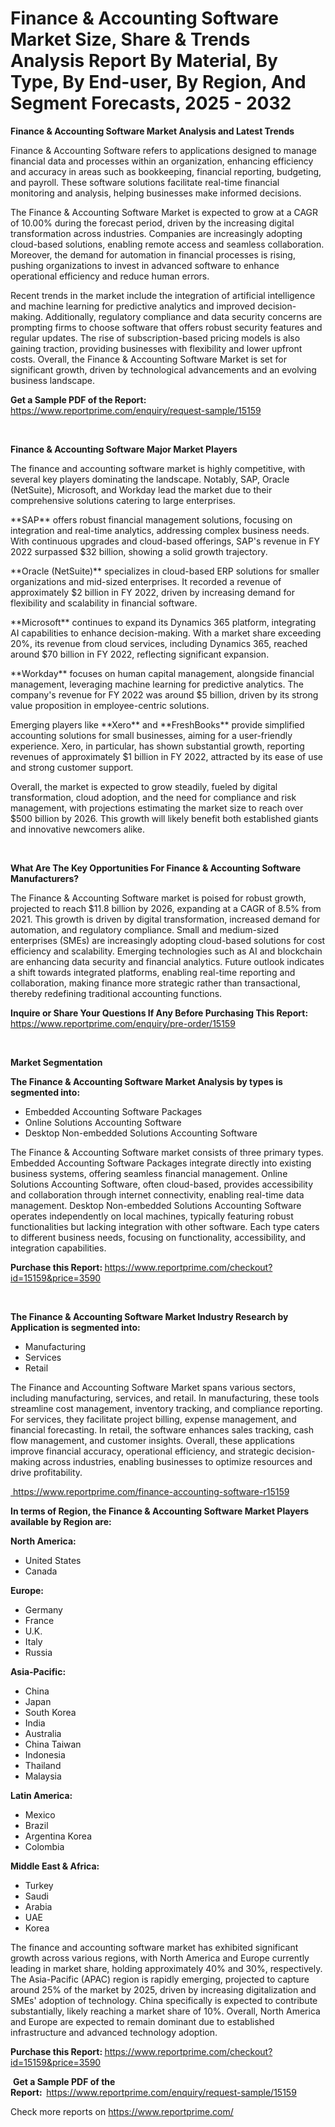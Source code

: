 <p><h1>Finance & Accounting Software Market Size, Share & Trends Analysis Report By Material, By Type, By End-user, By Region, And Segment Forecasts, 2025 - 2032</h1></p><p><strong>Finance & Accounting Software Market Analysis and Latest Trends</strong></p>
<p><p>Finance & Accounting Software refers to applications designed to manage financial data and processes within an organization, enhancing efficiency and accuracy in areas such as bookkeeping, financial reporting, budgeting, and payroll. These software solutions facilitate real-time financial monitoring and analysis, helping businesses make informed decisions.</p><p>The Finance & Accounting Software Market is expected to grow at a CAGR of 10.00% during the forecast period, driven by the increasing digital transformation across industries. Companies are increasingly adopting cloud-based solutions, enabling remote access and seamless collaboration. Moreover, the demand for automation in financial processes is rising, pushing organizations to invest in advanced software to enhance operational efficiency and reduce human errors.</p><p>Recent trends in the market include the integration of artificial intelligence and machine learning for predictive analytics and improved decision-making. Additionally, regulatory compliance and data security concerns are prompting firms to choose software that offers robust security features and regular updates. The rise of subscription-based pricing models is also gaining traction, providing businesses with flexibility and lower upfront costs. Overall, the Finance & Accounting Software Market is set for significant growth, driven by technological advancements and an evolving business landscape.</p></p>
<p><strong>Get a Sample PDF of the Report:&nbsp;</strong> <a href="https://www.reportprime.com/enquiry/request-sample/15159?utm_campaign=3577&utm_medium=2&utm_source=Github&utm_content=ia&utm_term=20032025&utm_id=finance-accounting-software">https://www.reportprime.com/enquiry/request-sample/15159</a></p>
<p>&nbsp;</p>
<p><strong>Finance & Accounting Software Major Market Players</strong></p>
<p><p>The finance and accounting software market is highly competitive, with several key players dominating the landscape. Notably, SAP, Oracle (NetSuite), Microsoft, and Workday lead the market due to their comprehensive solutions catering to large enterprises.</p><p>**SAP** offers robust financial management solutions, focusing on integration and real-time analytics, addressing complex business needs. With continuous upgrades and cloud-based offerings, SAP's revenue in FY 2022 surpassed $32 billion, showing a solid growth trajectory.  </p><p>**Oracle (NetSuite)** specializes in cloud-based ERP solutions for smaller organizations and mid-sized enterprises. It recorded a revenue of approximately $2 billion in FY 2022, driven by increasing demand for flexibility and scalability in financial software. </p><p>**Microsoft** continues to expand its Dynamics 365 platform, integrating AI capabilities to enhance decision-making. With a market share exceeding 20%, its revenue from cloud services, including Dynamics 365, reached around $70 billion in FY 2022, reflecting significant expansion. </p><p>**Workday** focuses on human capital management, alongside financial management, leveraging machine learning for predictive analytics. The company's revenue for FY 2022 was around $5 billion, driven by its strong value proposition in employee-centric solutions. </p><p>Emerging players like **Xero** and **FreshBooks** provide simplified accounting solutions for small businesses, aiming for a user-friendly experience. Xero, in particular, has shown substantial growth, reporting revenues of approximately $1 billion in FY 2022, attracted by its ease of use and strong customer support. </p><p>Overall, the market is expected to grow steadily, fueled by digital transformation, cloud adoption, and the need for compliance and risk management, with projections estimating the market size to reach over $500 billion by 2026. This growth will likely benefit both established giants and innovative newcomers alike.</p></p>
<p>&nbsp;</p>
<p><strong>What Are The Key Opportunities For Finance & Accounting Software Manufacturers?</strong></p>
<p><p>The Finance & Accounting Software market is poised for robust growth, projected to reach $11.8 billion by 2026, expanding at a CAGR of 8.5% from 2021. This growth is driven by digital transformation, increased demand for automation, and regulatory compliance. Small and medium-sized enterprises (SMEs) are increasingly adopting cloud-based solutions for cost efficiency and scalability. Emerging technologies such as AI and blockchain are enhancing data security and financial analytics. Future outlook indicates a shift towards integrated platforms, enabling real-time reporting and collaboration, making finance more strategic rather than transactional, thereby redefining traditional accounting functions.</p></p>
<p><strong>Inquire or Share Your Questions If Any Before Purchasing This Report:</strong> <a href="https://www.reportprime.com/enquiry/pre-order/15159?utm_campaign=3577&utm_medium=2&utm_source=Github&utm_content=ia&utm_term=20032025&utm_id=finance-accounting-software">https://www.reportprime.com/enquiry/pre-order/15159</a></p>
<p>&nbsp;</p>
<p><strong>Market Segmentation</strong></p>
<p><strong>The Finance & Accounting Software Market Analysis by types is segmented into:</strong></p>
<p><ul><li>Embedded Accounting Software Packages</li><li>Online Solutions Accounting Software</li><li>Desktop Non-embedded Solutions Accounting Software</li></ul></p>
<p><p>The Finance & Accounting Software market consists of three primary types. Embedded Accounting Software Packages integrate directly into existing business systems, offering seamless financial management. Online Solutions Accounting Software, often cloud-based, provides accessibility and collaboration through internet connectivity, enabling real-time data management. Desktop Non-embedded Solutions Accounting Software operates independently on local machines, typically featuring robust functionalities but lacking integration with other software. Each type caters to different business needs, focusing on functionality, accessibility, and integration capabilities.</p></p>
<p><strong>Purchase this Report:&nbsp;</strong><a href="https://www.reportprime.com/checkout?id=15159&price=3590&utm_campaign=3577&utm_medium=2&utm_source=Github&utm_content=ia&utm_term=20032025&utm_id=finance-accounting-software">https://www.reportprime.com/checkout?id=15159&price=3590</a></p>
<p>&nbsp;</p>
<p><strong>The Finance & Accounting Software Market Industry Research by Application is segmented into:</strong></p>
<p><ul><li>Manufacturing</li><li>Services</li><li>Retail</li></ul></p>
<p><p>The Finance and Accounting Software Market spans various sectors, including manufacturing, services, and retail. In manufacturing, these tools streamline cost management, inventory tracking, and compliance reporting. For services, they facilitate project billing, expense management, and financial forecasting. In retail, the software enhances sales tracking, cash flow management, and customer insights. Overall, these applications improve financial accuracy, operational efficiency, and strategic decision-making across industries, enabling businesses to optimize resources and drive profitability.</p></p>
<p><a href="https://www.reportprime.com/finance-accounting-software-r15159?utm_campaign=3577&utm_medium=2&utm_source=Github&utm_content=ia&utm_term=20032025&utm_id=finance-accounting-software">&nbsp;https://www.reportprime.com/finance-accounting-software-r15159</a></p>
<p><strong>In terms of Region, the Finance & Accounting Software Market Players available by Region are:</strong></p>
<p>
    <p> <strong> North America: </strong>
        <ul>
            <li>United States</li>
            <li>Canada</li>
        </ul>
        </p> 
    <p> <strong> Europe: </strong>
        <ul>
            <li>Germany</li>
            <li>France</li>
            <li>U.K.</li>
            <li>Italy</li>
            <li>Russia</li>
        </ul>
        </p> 
    <p> <strong> Asia-Pacific: </strong>
        <ul>
            <li>China</li>
            <li>Japan</li>
            <li>South Korea</li>
            <li>India</li>
            <li>Australia</li>
            <li>China Taiwan</li>
            <li>Indonesia</li>
            <li>Thailand</li>
            <li>Malaysia</li>
        </ul>
        </p> 
    <p> <strong> Latin America: </strong>
        <ul>
            <li>Mexico</li>
            <li>Brazil</li>
            <li>Argentina Korea</li>
            <li>Colombia</li>
        </ul>
        </p> 
    <p> <strong> Middle East & Africa: </strong>
        <ul>
            <li>Turkey</li>
            <li>Saudi</li>
            <li>Arabia</li>
            <li>UAE</li>
            <li>Korea</li>
        </ul>
    </p>
    </p>
<p><p>The finance and accounting software market has exhibited significant growth across various regions, with North America and Europe currently leading in market share, holding approximately 40% and 30%, respectively. The Asia-Pacific (APAC) region is rapidly emerging, projected to capture around 25% of the market by 2025, driven by increasing digitalization and SMEs' adoption of technology. China specifically is expected to contribute substantially, likely reaching a market share of 10%. Overall, North America and Europe are expected to remain dominant due to established infrastructure and advanced technology adoption.</p></p>
<p><strong>Purchase this Report: </strong><a href="https://www.reportprime.com/checkout?id=15159&price=3590&utm_campaign=3577&utm_medium=2&utm_source=Github&utm_content=ia&utm_term=20032025&utm_id=finance-accounting-software">https://www.reportprime.com/checkout?id=15159&price=3590</a></p>
<p>&nbsp;<strong>Get a Sample PDF of the Report:&nbsp;&nbsp;</strong><a href="https://www.reportprime.com/enquiry/request-sample/15159?utm_campaign=3577&utm_medium=2&utm_source=Github&utm_content=ia&utm_term=20032025&utm_id=finance-accounting-software">https://www.reportprime.com/enquiry/request-sample/15159</a></p>
<p><strong></strong></p>
<p>Check more reports on <a href="https://www.reportprime.com/?utm_campaign=3577&utm_medium=2&utm_source=Github&utm_content=ia&utm_term=20032025&utm_id=finance-accounting-software">https://www.reportprime.com/</a></p>